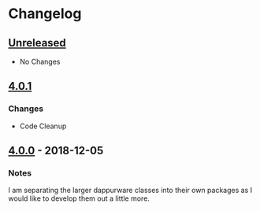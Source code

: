 # Changelog

## [Unreleased]
- No Changes

## [4.0.1]
### Changes
- Code Cleanup

## [4.0.0] - 2018-12-05
### Notes
I am separating the larger dappurware classes into their own packages as I would like to develop them out a little more.

[Unreleased]: https://github.com/dappur/dappurware-oauth2/compare/v4.0.1...HEAD
[4.0.1]: https://github.com/dappur/dappurware-oauth2/releases/tag/v4.0.0...v4.0.1
[4.0.0]: https://github.com/dappur/dappurware-oauth2/releases/tag/v4.0.0